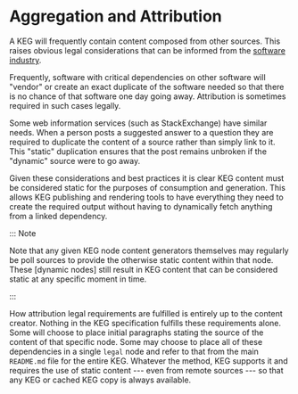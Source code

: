 # Aggregation and Attribution

A KEG will frequently contain content composed from other sources. This raises obvious legal considerations that can be informed from the [software industry].

Frequently, software with critical dependencies on other software will "vendor" or create an exact duplicate of the software needed so that there is no chance of that software one day going away. Attribution is sometimes required in such cases legally.

Some web information services (such as StackExchange) have similar needs. When a person posts a suggested answer to a question they are required to duplicate the content of a source rather than simply link to it. This "static" duplication ensures that the post remains unbroken if the "dynamic" source were to go away.

Given these considerations and best practices it is clear KEG content must be considered static for the purposes of consumption and generation. This allows KEG publishing and rendering tools to have everything they need to create the required output without having to dynamically fetch anything from a linked dependency.

::: Note

Note that any given KEG node content generators themselves may regularly be poll sources to provide the otherwise static content within that node. These [dynamic nodes] still result in KEG content that can be considered static at any specific moment in time.

:::

How attribution legal requirements are fulfilled is entirely up to the content creator. Nothing in the KEG specification fulfills these requirements alone. Some will choose to place initial paragraphs stating the source of the content of that specific node. Some may choose to place all of these dependencies in a single `legal` node and refer to that from the main `README.md` file for the entire KEG. Whatever the method, KEG supports it and requires the use of static content --- even from remote sources --- so that any KEG or cached KEG copy is always available.

[software industry]: /software-composition-and-aggregation
[dynamic node]: /dynamic-node
